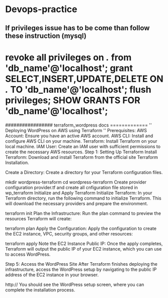 # Devops-practice
## If privileges issue has to be come than follow these instruction (mysql)

revoke all privileges on *.* from 'db_name'@'localhost';
grant SELECT,INSERT,UPDATE,DELETE ON *.* TO 'db_name'@'localhost';
flush privileges;
SHOW GRANTS FOR 'db_name'@'localhost';
==========================================================
################# terraform_wordpress docs =============
'' Deploying WordPress on AWS using Terraform ''
Prerequisites:
AWS Account: Ensure you have an active AWS account.
AWS CLI: Install and configure AWS CLI on your machine.
Terraform: Install Terraform on your local machine.
IAM User: Create an IAM user with sufficient permissions to create the necessary AWS resources.
Step 1: Setting Up Terraform
Install Terraform: Download and install Terraform from the official site Terraform Installation.

Create a Directory: Create a directory for your Terraform configuration files.

mkdir wordpress-terraform
cd wordpress-terraform
Create provider configuration provider.tf
and create all cnfiguration file stored in wp_terraform
Initialize and Apply Terraform
Initialize Terraform: In your Terraform directory, run the following command to initialize Terraform. This will download the necessary providers and prepare the environment.


terraform init
Plan the Infrastructure: Run the plan command to preview the resources Terraform will create:


terraform plan
Apply the Configuration: Apply the configuration to create the EC2 instance, VPC, security groups, and other resources:


terraform apply
Note the EC2 Instance Public IP: Once the apply completes, Terraform will output the public IP of your EC2 instance, which you can use to access WordPress.

Step 5: Access the WordPress Site
After Terraform finishes deploying the infrastructure, access the WordPress setup by navigating to the public IP address of the EC2 instance in your browser.


http://<ec2-public-ip>
You should see the WordPress setup screen, where you can complete the installation process.

